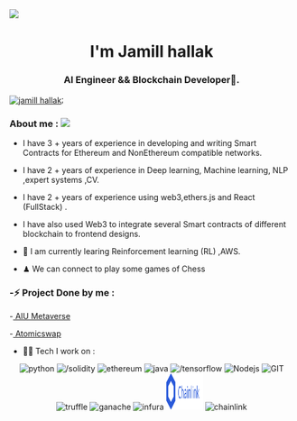</div>
<img src="https://readme-typing-svg.herokuapp.com?size=50&center=true&vCenter=true&width=800&height=100&lines=Hello+World+%F0%9F%91%8B;Hallo+Welt%F0%9F%91%8B;مرحباً%F0%9F%91%8B"></div>
<h1 align="center">I'm Jamill hallak</h1>
<p align="center">
<h3 align="center"> AI Engineer && Blockchain Developer🌟.</h3>
<a href="https://www.linkedin.com/in/jamill-hallak-808680225/" target="blank"><img align="center" src="https://www.vectorlogo.zone/logos/linkedin/linkedin-ar21.svg" alt="jamill hallak" height="90" width="90" /></a>;
</p>
<h3 align="left"> About me : <img src="https://github.com/TheDudeThatCode/TheDudeThatCode/blob/master/Assets/Developer.gif" width="45" />
</h3>

- I have 3 + years of experience in developing and writing Smart Contracts for Ethereum and NonEthereum compatible networks.
- I have 2 + years of experience in Deep learning, Machine learning, NLP ,expert systems ,CV.
- I have 2 + years of experience using web3,ethers.js and React (FullStack) .
- I have also used Web3 to integrate several Smart contracts of different blockchain to frontend designs.

- 📖 I am currently learing Reinforcement learning (RL) ,AWS.
- ♟ We can connect to play some games of Chess 


<h3 align="left"> -⚡ Project Done by me :</h3>

   -[ AIU Metaverse](https://www.youtube.com/watch?v=vln4UbYLG0o)
   
   
   -[ Atomicswap](https://atomicswap.vip/)

  

- 🧑‍💻 Tech I work on :

<p align="center">
              <img src="https://www.vectorlogo.zone/logos/python/python-icon.svg" alt="python" width="55" height="55"/>
        <img src="https://vectorwiki.com/images/Nth1M__solidity.svg" alt="/solidity" width="65" height="65"/> 
        <img src="https://www.vectorlogo.zone/logos/ethereum/ethereum-icon.svg" alt="ethereum" width="65" height="65"/> 
       <img src="https://www.vectorlogo.zone/logos/java/java-icon.svg" alt="java" width="65" height="65"/> 
       <img src="https://www.vectorlogo.zone/logos/tensorflow/tensorflow-icon.svg" alt="/tensorflow" width="65" height="65"/> 
      <img src="https://www.vectorlogo.zone/logos/nodejs/nodejs-icon.svg" alt="Nodejs" width="55" height="55"/>
      <img src="https://www.vectorlogo.zone/logos/git-scm/git-scm-icon.svg" alt="GIT" width="55" height="55"/> 
      <img src="https://avatars.githubusercontent.com/u/22205159?s=200&v=4" alt="truffle" width="65" height="65"/> 
       <img src="https://trufflesuite.github.io/ganache/assets/img/ganache-logo-dark.svg" alt="ganache" width="65" height="65"/> 
       <img src="https://avatars.githubusercontent.com/u/20999355?s=200&v=4" alt="infura" width="65" height="65"/> 
       <img src="https://raw.githubusercontent.com/smartcontractkit/chainlink/develop/docs/logo-chainlink-blue.svg" alt="chainlink" width="65" height="65"/> 
       <img src="https://seeklogo.com/images/H/hardhat-logo-888739EBB4-seeklogo.com.png" alt="chainlink" width="65" height="65"/> 

        

</p>


